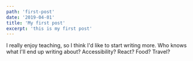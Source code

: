 ```yaml
---
path: 'first-post'
date: '2019-04-01'
title: 'My first post'
excerpt: 'this is my first post'
---
```


I really enjoy teaching, so I think I'd like to start writing more. Who knows what I'll end up writing about? Accessibility? React? Food? Travel?
